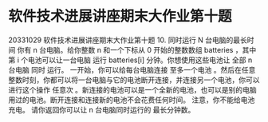 # 软件技术进展讲座期末大作业第十题
20331029 软件技术进展讲座期末大作业第十题
10. 同时运行 N 台电脑的最长时间
你有 n 台电脑。给你整数 n 和一个下标从 0 开始的整数数组 batteries ，其中第 i 个电池可以让一台电脑 运行 batteries[i] 分钟。你想使用这些电池让 全部 n 台电脑 同时 运行。
一开始，你可以给每台电脑连接 至多一个电池 。然后在任意整数时刻，你都可以将一台电脑与它的电池断开连接，并连接另一个电池，你可以进行这个操作 任意次 。新连接的电池可以是一个全新的电池，也可以是别的电脑用过的电池。断开连接和连接新的电池不会花费任何时间。
注意，你不能给电池充电。
请你返回你可以让 n 台电脑同时运行的 最长分钟数。

